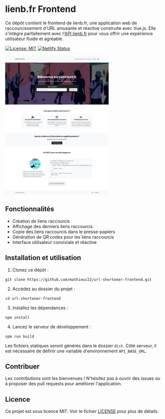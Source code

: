 # lienb.fr Frontend

Ce dépôt contient le frontend de lienb.fr, une application web de raccourcissement d'URL amusante et réactive construite avec Vue.js. Elle s'intègre parfaitement avec l'[API lienb.fr](https://github.com/mathieuc22/url_shortener) pour vous offrir une expérience utilisateur fluide et agréable.

[![License: MIT](https://img.shields.io/badge/License-MIT-blue.svg)](https://github.com/mathieuc22/url-shortener-frontend/blob/main/LICENSE)
[![Netlify Status](https://api.netlify.com/api/v1/badges/36b0faea-5466-4bfa-a9e4-313d0ec5d113/deploy-status)](https://app.netlify.com/sites/gleaming-pegasus-de71aa/deploys)

[<img src="./screenshot.png" height="450px"/>](screenshot.png)

## Fonctionnalités

- Création de liens raccourcis
- Affichage des derniers liens raccourcis
- Copie des liens raccourcis dans le presse-papiers
- Génération de QR codes pour les liens raccourcis
- Interface utilisateur conviviale et réactive

## Installation et utilisation

1. Clonez ce dépôt :

```
git clone https://github.com/mathieuc22/url-shortener-frontend.git
```

2. Accédez au dossier du projet :

```
cd url-shortener-frontend
```

3. Installez les dépendances :

```
npm install
```

4. Lancez le serveur de développement :

```
npm run build
```

Les fichiers statiques seront générés dans le dossier `dist`. Côté serveur, il est nécessaire de définir une variable d'environnement `API_BASE_URL`.

## Contribuer

Les contributions sont les bienvenues ! N'hésitez pas à ouvrir des issues ou à proposer des pull requests pour améliorer l'application.

## Licence

Ce projet est sous licence MIT. Voir le fichier [LICENSE](https://github.com/mathieuc22/url-shortener-frontend/blob/main/LICENSE) pour plus de détails.
